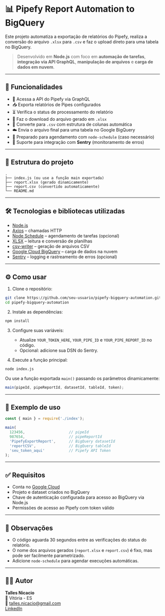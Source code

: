 # 📊 Pipefy Report Automation to BigQuery

Este projeto automatiza a exportação de relatórios do Pipefy, realiza a conversão do arquivo `.xlsx` para `.csv` e faz o upload direto para uma tabela no BigQuery.

> Desenvolvido em **Node.js** com foco em **automação de tarefas**, **integração via API GraphQL**, **manipulação de arquivos** e **carga de dados em nuvem**.

---

## 🚀 Funcionalidades

- 🔐 Acessa a API do Pipefy via GraphQL  
- 📥 Exporta relatórios de Pipes configurados  
- ⏳ Verifica o status de processamento do relatório  
- 📁 Faz o download do arquivo gerado em `.xlsx`  
- 🔄 Converte para `.csv` com estrutura de colunas automática  
- ☁️ Envia o arquivo final para uma tabela no Google BigQuery  
- 🧩 Preparado para agendamento com `node-schedule` (caso necessário)  
- 📡 Suporte para integração com **Sentry** (monitoramento de erros)  

---

## 📂 Estrutura do projeto

```
.
├── index.js (ou use a função main exportada)
├── report.xlsx (gerado dinamicamente)
├── report.csv (convertido automaticamente)
└── README.md
```

---

## 🛠️ Tecnologias e bibliotecas utilizadas

- [Node.js](https://nodejs.org/)
- [Axios](https://www.npmjs.com/package/axios) – chamadas HTTP
- [Node Schedule](https://www.npmjs.com/package/node-schedule) – agendamento de tarefas (opcional)
- [XLSX](https://www.npmjs.com/package/xlsx) – leitura e conversão de planilhas
- [csv-writer](https://www.npmjs.com/package/csv-writer) – geração de arquivos CSV
- [Google Cloud BigQuery](https://cloud.google.com/bigquery) – carga de dados na nuvem
- [Sentry](https://sentry.io/) – logging e rastreamento de erros (opcional)

---

## ⚙️ Como usar

1. Clone o repositório:

```bash
git clone https://github.com/seu-usuario/pipefy-bigquery-automation.git
cd pipefy-bigquery-automation
```

2. Instale as dependências:

```bash
npm install
```

3. Configure suas variáveis:
   - Atualize `YOUR_TOKEN_HERE`, `YOUR_PIPE_ID` e `YOUR_PIPE_REPORT_ID` no código.
   - Opcional: adicione sua DSN do Sentry.

4. Execute a função principal:

```bash
node index.js
```

Ou use a função exportada `main()` passando os parâmetros dinamicamente:

```js
main(pipeId, pipeReportId, datasetId, tableId, token);
```

---

## 🧪 Exemplo de uso

```js
const { main } = require('./index');

main(
  123456,                    // pipeId
  987654,                    // pipeReportId
  'PipefyExportReport',      // BigQuery datasetId
  'reportCSV',               // BigQuery tableId
  'seu_token_aqui'           // Pipefy API Token
);
```

---

## ✅ Requisitos

- Conta no [Google Cloud](https://cloud.google.com/)
- Projeto e dataset criados no BigQuery
- Chave de autenticação configurada para acesso ao BigQuery via Node.js
- Permissões de acesso ao Pipefy com token válido

---

## 📌 Observações

- O código aguarda 30 segundos entre as verificações do status do relatório.
- O nome dos arquivos gerados (`report.xlsx` e `report.csv`) é fixo, mas pode ser facilmente parametrizado.
- Adicione `node-schedule` para agendar execuções automáticas.

---

## 👨‍💻 Autor

**Talles Nicacio**  
📍 Vitória - ES  
📧 talles.nicacio@gmail.com  
[LinkedIn](https://www.linkedin.com/in/tallesnicacio)
